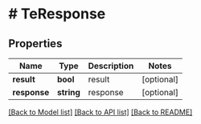 # # TeResponse

## Properties

Name | Type | Description | Notes
------------ | ------------- | ------------- | -------------
**result** | **bool** | result | [optional]
**response** | **string** | response | [optional]

[[Back to Model list]](../../README.md#models) [[Back to API list]](../../README.md#endpoints) [[Back to README]](../../README.md)
